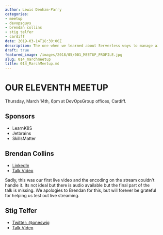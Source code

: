 ```yaml
---
author: Lewis Denham-Parry
categories:
- meetup
- devopsguys
- brendan collins
- stig telfer
- cardiff
date: 2019-03-14T18:30:00Z
description: The one when we learned about Serverless ways to manage ai and OpenStack and supercomputers, and when we live streamed for the first time...
draft: true
featured_image: /images/2018/05/001_MEETUP_PROFILE.jpg
slug: 014_marchmeetup
title: 014_MarchMeetup.md
---
```


# OUR ELEVENTH MEETUP

Thursday, March 14th, 6pm at DevOpsGroup offices, Cardiff.

## Sponsors

* LearnK8S
* Jetbrains
* SkillsMatter

## Brendan Collins

* [LinkedIn](https://www.linkedin.com/in/brendancollins12/)
* [Talk Video](https://youtu.be/5c8gB1U3YPA?t=946)

Sadly, this was our first live video and the encoding on the stream couldn't handle it.
Its not ideal but there is audio available but the final part of the talk is missing.
We apologies to Brendan for this, but will forever be grateful for helping us test out live streaming.

## Stig Telfer

* [Twitter: @oneswig](https://twitter.com/oneswig)
* [Talk Video](https://youtu.be/5c8gB1U3YPA?t=2631)